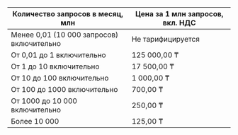 | Количество запросов в месяц, млн | Цена за 1 млн запросов, вкл. НДС |
| --- | --- |
| Менее 0,01 (10 000 запросов) включительно | Не тарифицируется |
| От 0,01 до 1 включительно | 125 000,00 ₸ |
| От 1 до 10 включительно | 17 500,00 ₸ |
| От 10 до 100 включительно | 1 000,00 ₸ |
| От 100 до 1000 включительно | 700,00 ₸ |
| От 1000 до 10 000 включительно | 250,00 ₸ |
| Более 10 000 | 125,00 ₸ |